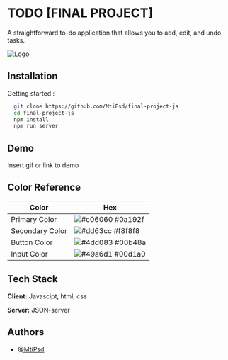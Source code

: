 
# TODO [FINAL PROJECT]

A straightforward to-do application that allows you to add, edit, and undo tasks.

![Logo](https://dev-to-uploads.s3.amazonaws.com/uploads/articles/th5xamgrr6se0x5ro4g6.png)


## Installation

Getting started :

```bash
  git clone https://github.com/MtiPsd/final-project-js
  cd final-project-js
  npm install
  npm run server
```
    
## Demo

Insert gif or link to demo

## Color Reference

| Color             | Hex                                                                |
| ----------------- | ------------------------------------------------------------------ |
| Primary Color | ![#c06060](https://via.placeholder.com/10/c06060?text=+) #0a192f |
| Secondary Color | ![#dd63cc](https://via.placeholder.com/10/dd63cc?text=+) #f8f8f8 |
| Button Color | ![#4dd083](https://via.placeholder.com/10/4dd083?text=+) #00b48a |
| Input Color | ![#49a6d1](https://via.placeholder.com/10/49a6d1?text=+) #00d1a0 |


## Tech Stack

**Client:** Javascipt, html, css

**Server:** JSON-server


## Authors

- [@MtiPsd](https://www.github.com/MtiPsd)

